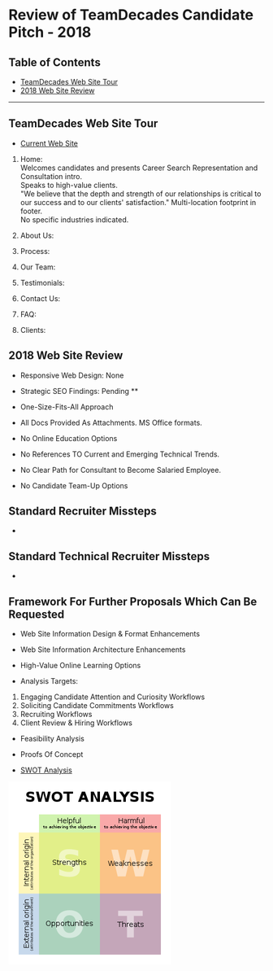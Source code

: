 # Review of TeamDecades Candidate Pitch - 2018

## Table of Contents

- [TeamDecades Web Site Tour](#teamdecades-web-site-tour)
- [2018 Web Site Review](#2018-web-site-review)
---

## TeamDecades Web Site Tour

- [Current Web Site](https://www.teamdecades.com/)

1. Home:  
Welcomes candidates and presents Career Search Representation and Consultation intro.  
Speaks to high-value clients.  
"We believe that the depth and strength of our relationships is critical to our success and to our clients' satisfaction."
Multi-location footprint in footer.  
No specific industries indicated.  

2. About Us:  

3. Process:  

4. Our Team:  

5. Testimonials:  

6. Contact Us:  

7. FAQ:  

8. Clients:  

## 2018 Web Site Review

- Responsive Web Design:  None

- Strategic SEO Findings: Pending **

- One-Size-Fits-All Approach

- All Docs Provided As Attachments.  MS Office formats.

- No Online Education Options

- No References TO Current and Emerging Technical Trends.

- No Clear Path for Consultant to Become Salaried Employee.

- No Candidate Team-Up Options


## Standard Recruiter Missteps

- 

## Standard Technical Recruiter Missteps

- 

## Framework For Further Proposals Which Can Be Requested

- Web Site Information Design & Format Enhancements

- Web Site Information Architecture Enhancements 

- High-Value Online Learning Options

- Analysis Targets:

1. Engaging Candidate Attention and Curiosity Workflows
2. Soliciting Candidate Commitments Workflows
3. Recruiting Workflows
4. Client Review & Hiring Workflows

- Feasibility Analysis

- Proofs Of Concept

- [SWOT Analysis](https://en.wikipedia.org/wiki/SWOT_analysis)

![SWOT DIAGRAM](images/SWOT_en.svg.png)